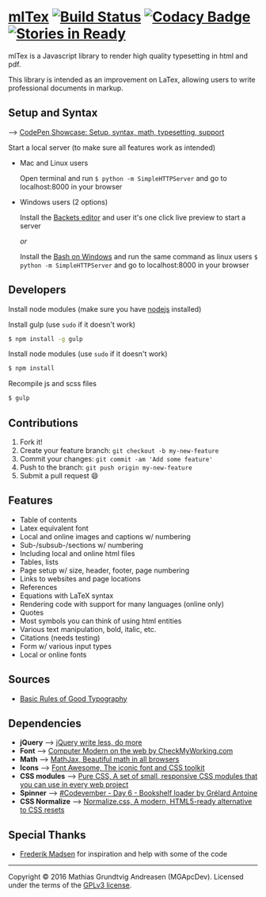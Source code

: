 # [mlTex](http://mgapcdev.github.io/mlTex/) [![Build Status](https://travis-ci.org/MGApcDev/mlTex.svg?branch=master)](https://travis-ci.org/MGApcDev/mlTex) [![Codacy Badge](https://api.codacy.com/project/badge/Grade/c098136ef81345b78c480ee695314a21)](https://www.codacy.com/app/mgapcdev/mlTex?utm_source=github.com&amp;utm_medium=referral&amp;utm_content=MGApcDev/mlTex&amp;utm_campaign=Badge_Grade) [![Stories in Ready](https://badge.waffle.io/MGApcDev/mlTex.png?label=ready&title=Ready)](http://waffle.io/MGApcDev/mlTex)

mlTex is a Javascript library to render high quality typesetting in html and pdf.

This library is intended as an improvement on LaTex, allowing users to write professional documents in markup.

## Setup and Syntax
--> [CodePen Showcase: Setup, syntax, math, typesetting, support](http://codepen.io/MGApcDev/full/RKbxom/)

Start a local server (to make sure all features work as intended)

- Mac and Linux users

    Open terminal and run ``$ python -m SimpleHTTPServer`` and go to localhost:8000 in your browser

- Windows users (2 options)

    Install the [Backets editor](http://brackets.io/) and user it's one click live preview to start a server

    <i>or</i>

    Install the [Bash on Windows](https://msdn.microsoft.com/en-us/commandline/wsl/install_guide) and run the same command as linux users ``$ python -m SimpleHTTPServer`` and go to localhost:8000 in your browser

## Developers
Install node modules (make sure you have [nodejs](https://nodejs.org/en/) installed)

Install gulp (use `sudo` if it doesn't work)
```bash
$ npm install -g gulp
```

Install node modules (use `sudo` if it doesn't work)
```bash
$ npm install
```

Recompile js and scss files
```bash
$ gulp
```

## Contributions
1. Fork it!
2. Create your feature branch: `git checkout -b my-new-feature`
3. Commit your changes: `git commit -am 'Add some feature'`
4. Push to the branch: `git push origin my-new-feature`
5. Submit a pull request :smile:

## Features
- Table of contents
- Latex equivalent font
- Local and online images and captions w/ numbering
- Sub-/subsub-/sections w/ numbering
- Including local and online html files
- Tables, lists
- Page setup w/ size, header, footer, page numbering
- Links to websites and page locations
- References
- Equations with LaTeX syntax
- Rendering code with support for many languages (online only)
- Quotes
- Most symbols you can think of using html entities
- Various text manipulation, bold, italic, etc.
- Citations (needs testing)
- Form w/ various input types
- Local or online fonts

## Sources
- [Basic Rules of Good Typography](http://www.troytempleman.com/2010/02/08/basic-rules-of-good-typography/)

## Dependencies
- **jQuery** --> [jQuery write less, do more](https://jquery.com/)
- **Font** --> [Computer Modern on the web by CheckMyWorking.com](http://checkmyworking.com/cm-web-fonts/)
- **Math** --> [MathJax, Beautiful math in all browsers](https://www.mathjax.org/)
- **Icons** --> [Font Awesome, The iconic font and CSS toolkit](http://fontawesome.io/)
- **CSS modules** --> [Pure CSS, A set of small, responsive CSS modules that you can use in every web project](http://purecss.io/)
- **Spinner** --> [#Codevember - Day 6 - Bookshelf loader by Grélard Antoine](http://codepen.io/ikoshowa/pen/qOMvpy)
- **CSS Normalize** --> [Normalize.css, A modern, HTML5-ready alternative to CSS resets](https://necolas.github.io/normalize.css/)

## Special Thanks
- [Frederik Madsen](https://www.linkedin.com/in/frederikmadsen/da) for inspiration and help with some of the code

---

Copyright &copy; 2016 Mathias Grundtvig Andreasen (MGApcDev). Licensed under the terms of the [GPLv3 license](LICENSE.md).
